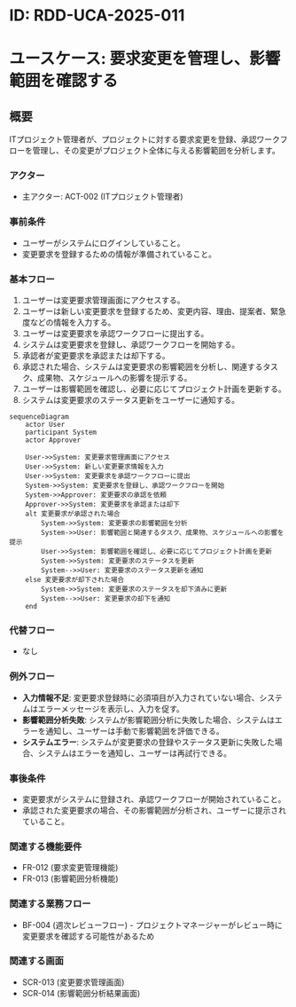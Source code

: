 # ID: RDD-UCA-2025-011

# ユースケース: 要求変更を管理し、影響範囲を確認する

## 概要

ITプロジェクト管理者が、プロジェクトに対する要求変更を登録、承認ワークフローを管理し、その変更がプロジェクト全体に与える影響範囲を分析します。

### アクター

- 主アクター: ACT-002 (ITプロジェクト管理者)

### 事前条件

- ユーザーがシステムにログインしていること。
- 変更要求を登録するための情報が準備されていること。

### 基本フロー

1. ユーザーは変更要求管理画面にアクセスする。
1. ユーザーは新しい変更要求を登録するため、変更内容、理由、提案者、緊急度などの情報を入力する。
1. ユーザーは変更要求を承認ワークフローに提出する。
1. システムは変更要求を登録し、承認ワークフローを開始する。
1. 承認者が変更要求を承認または却下する。
1. 承認された場合、システムは変更要求の影響範囲を分析し、関連するタスク、成果物、スケジュールへの影響を提示する。
1. ユーザーは影響範囲を確認し、必要に応じてプロジェクト計画を更新する。
1. システムは変更要求のステータス更新をユーザーに通知する。

```mermaid
sequenceDiagram
    actor User
    participant System
    actor Approver

    User->>System: 変更要求管理画面にアクセス
    User->>System: 新しい変更要求情報を入力
    User->>System: 変更要求を承認ワークフローに提出
    System->>System: 変更要求を登録し、承認ワークフローを開始
    System->>Approver: 変更要求の承認を依頼
    Approver->>System: 変更要求を承認または却下
    alt 変更要求が承認された場合
        System->>System: 変更要求の影響範囲を分析
        System->>User: 影響範囲と関連するタスク、成果物、スケジュールへの影響を提示
        User->>System: 影響範囲を確認し、必要に応じてプロジェクト計画を更新
        System->>System: 変更要求のステータスを更新
        System-->>User: 変更要求のステータス更新を通知
    else 変更要求が却下された場合
        System->>System: 変更要求のステータスを却下済みに更新
        System-->>User: 変更要求の却下を通知
    end
```

### 代替フロー

- なし

### 例外フロー

- **入力情報不足**: 変更要求登録時に必須項目が入力されていない場合、システムはエラーメッセージを表示し、入力を促す。
- **影響範囲分析失敗**: システムが影響範囲分析に失敗した場合、システムはエラーを通知し、ユーザーは手動で影響範囲を評価できる。
- **システムエラー**: システムが変更要求の登録やステータス更新に失敗した場合、システムはエラーを通知し、ユーザーは再試行できる。

### 事後条件

- 変更要求がシステムに登録され、承認ワークフローが開始されていること。
- 承認された変更要求の場合、その影響範囲が分析され、ユーザーに提示されていること。

### 関連する機能要件

- FR-012 (要求変更管理機能)
- FR-013 (影響範囲分析機能)

### 関連する業務フロー

- BF-004
  (週次レビューフロー) - プロジェクトマネージャーがレビュー時に変更要求を確認する可能性があるため

### 関連する画面

- SCR-013 (変更要求管理画面)
- SCR-014 (影響範囲分析結果画面)
